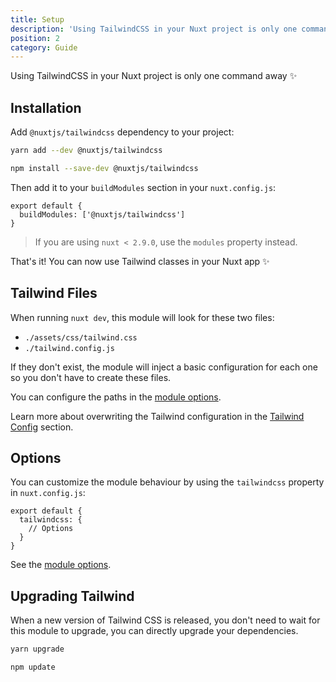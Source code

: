 ```yaml
---
title: Setup
description: 'Using TailwindCSS in your Nuxt project is only one command away'
position: 2
category: Guide
---
```


Using TailwindCSS in your Nuxt project is only one command away ✨

## Installation

Add `@nuxtjs/tailwindcss` dependency to your project:

<code-group>
  <code-block label="Yarn" active>

  ```bash
  yarn add --dev @nuxtjs/tailwindcss
  ```

  </code-block>
  <code-block label="NPM">

  ```bash
  npm install --save-dev @nuxtjs/tailwindcss
  ```

  </code-block>
</code-group>

Then add it to your `buildModules` section in your `nuxt.config.js`:

```js{}[nuxt.config.js]
export default {
  buildModules: ['@nuxtjs/tailwindcss']
}
```

> If you are using `nuxt < 2.9.0`, use the `modules` property instead.

<alert type="success">

That's it! You can now use Tailwind classes in your Nuxt app ✨

</alert>

## Tailwind Files

When running `nuxt dev`, this module will look for these two files:

- `./assets/css/tailwind.css`
- `./tailwind.config.js`

If they don't exist, the module will inject a basic configuration for each one so you don't have to create these files.

<alert type="info">

You can configure the paths in the [module options](/options).

</alert>

Learn more about overwriting the Tailwind configuration in the [Tailwind Config](/tailwind-config) section.

## Options

You can customize the module behaviour by using the `tailwindcss` property in `nuxt.config.js`:

```js{}[nuxt.config.js]
export default {
  tailwindcss: {
    // Options
  }
}
```

See the [module options](/options).

## Upgrading Tailwind

When a new version of Tailwind CSS is released, you don't need to wait for this module to upgrade, you can directly upgrade your dependencies.


<code-group>
  <code-block label="Yarn" active>

  ```bash
  yarn upgrade
  ```

  </code-block>
  <code-block label="NPM">

  ```bash
  npm update
  ```

  </code-block>
</code-group>
